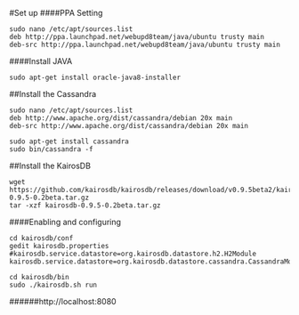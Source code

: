 #Set up
####PPA Setting
```
sudo nano /etc/apt/sources.list
deb http://ppa.launchpad.net/webupd8team/java/ubuntu trusty main
deb-src http://ppa.launchpad.net/webupd8team/java/ubuntu trusty main
```
####Install JAVA
```
sudo apt-get install oracle-java8-installer
```
##Install the Cassandra
```
sudo nano /etc/apt/sources.list
deb http://www.apache.org/dist/cassandra/debian 20x main
deb-src http://www.apache.org/dist/cassandra/debian 20x main
```
```
sudo apt-get install cassandra
sudo bin/cassandra -f 
```
##Install the KairosDB
```
wget https://github.com/kairosdb/kairosdb/releases/download/v0.9.5beta2/kairosdb-0.9.5-0.2beta.tar.gz
tar -xzf kairosdb-0.9.5-0.2beta.tar.gz
```
####Enabling and configuring
```
cd kairosdb/conf
gedit kairosdb.properties
#kairosdb.service.datastore=org.kairosdb.datastore.h2.H2Module
kairosdb.service.datastore=org.kairosdb.datastore.cassandra.CassandraModule
```
```
cd kairosdb/bin
sudo ./kairosdb.sh run 
```
######http://localhost:8080
